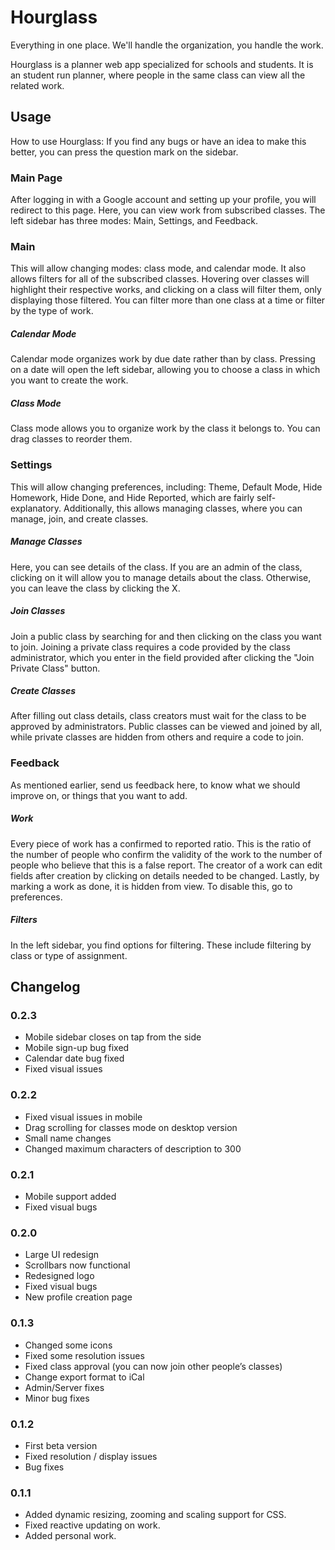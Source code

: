# Hourglass
Everything in one place. We'll handle the organization, you handle the work.

Hourglass is a planner web app specialized for schools and students. It is an student run planner,
where people in the same class can view all the related work.
## Usage
How to use Hourglass: 
If you find any bugs or have an idea to make this better, you can press the question mark on the sidebar.
### Main Page
After logging in with a Google account and setting up your profile, you will redirect to this page. Here, you can view work from subscribed classes. The left sidebar has three modes: Main, Settings, and Feedback.
### Main
This will allow changing modes: class mode, and calendar mode. It also allows filters for all of the subscribed classes. Hovering over classes will highlight their respective works, and clicking on a class will filter them, only displaying those filtered. You can filter more than one class at a time or filter by the type of work.
##### Calendar Mode
Calendar mode organizes work by due date rather than by class. Pressing on a date will open the left sidebar, allowing you to choose a class in which you want to create the work.
##### Class Mode
Class mode allows you to organize work by the class it belongs to. You can drag classes to reorder them.
### Settings
This will allow changing preferences, including: Theme, Default Mode, Hide Homework, Hide Done, and Hide Reported, which are fairly self-explanatory. Additionally, this allows managing classes, where you can manage, join, and create classes.
##### Manage Classes
Here, you can see details of the class. If you are an admin of the class, clicking on it will allow you to manage details about the class. Otherwise, you can leave the class by clicking the X.
##### Join Classes
Join a public class by searching for and then clicking on the class you want to join. Joining a private class requires a code provided by the class administrator, which you enter in the field provided after clicking the "Join Private Class" button.
##### Create Classes
After filling out class details, class creators must wait for the class to be approved by administrators. Public classes can be viewed and joined by all, while private classes are hidden from others and require a code to join.
### Feedback
As mentioned earlier, send us feedback here, to know what we should improve on, or things that you want to add.
##### Work
Every piece of work has a confirmed to reported ratio. This is the ratio of the number of people who confirm the validity of the work to the number of people who believe that this is a false report. The creator of a work can edit fields after creation by clicking on details needed to be changed. Lastly, by marking a work as done, it is hidden from view. To disable this, go to preferences.
##### Filters
In the left sidebar, you find options for filtering. These include filtering by class or type of assignment.

## Changelog
### 0.2.3 
- Mobile sidebar closes on tap from the side
- Mobile sign-up bug fixed
- Calendar date bug fixed 
- Fixed visual issues

### 0.2.2
- Fixed visual issues in mobile
- Drag scrolling for classes mode on desktop version
- Small name changes
- Changed maximum characters of description to 300

### 0.2.1
- Mobile support added
- Fixed visual bugs

### 0.2.0
- Large UI redesign
- Scrollbars now functional
- Redesigned logo
- Fixed visual bugs
- New profile creation page

### 0.1.3
- Changed some icons
- Fixed some resolution issues
- Fixed class approval (you can now join other people’s classes)
- Change export format to iCal
- Admin/Server fixes
- Minor bug fixes

### 0.1.2
 - First beta version
 - Fixed resolution / display issues
 - Bug fixes
  
### 0.1.1
 - Added dynamic resizing, zooming and scaling support for CSS.
 - Fixed reactive updating on work.
 - Added personal work.
